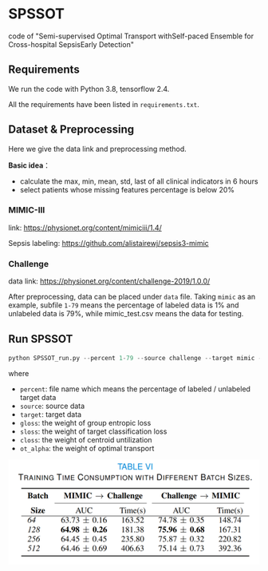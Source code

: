 # SPSSOT
code of "Semi-supervised Optimal Transport withSelf-paced Ensemble for Cross-hospital SepsisEarly Detection"

## Requirements
We run the code with Python 3.8, tensorflow 2.4.

All the requirements have been listed in `requirements.txt`.


## Dataset & Preprocessing
Here we give the data link and preprocessing method.

**Basic idea**： 
- calculate the max, min, mean, std, last of all clinical indicators in 6 hours
- select patients whose missing features percentage is below 20% 

### MIMIC-III
link: https://physionet.org/content/mimiciii/1.4/

Sepsis labeling: https://github.com/alistairewj/sepsis3-mimic

### Challenge
data link: https://physionet.org/content/challenge-2019/1.0.0/


After preprocessing, data can be placed under `data` file. Taking `mimic` as an example, subfile `1-79` means the percentage of labeled data is 1% and unlabeled data is 79%, while mimic_test.csv means the data for testing.    

## Run SPSSOT
 ```python
 python SPSSOT_run.py --percent 1-79 --source challenge --target mimic --gloss 0.5 --sloss 1.0 --closs 0.15 --ot_alpha 0.1
```
where 
- `percent`: file name which means the percentage of labeled / unlabeled target data
- `source`: source data
- `target`: target data
- `gloss`: the weight of group entropic loss
- `sloss`: the weight of target classification loss
- `closs`: the weight of centroid untilization
- `ot_alpha`: the weight of optimal transport



![time consumption with different bacth sizes](./figures/A.tableVI.png)
